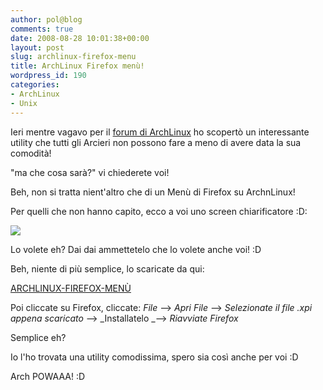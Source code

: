 ```yaml
---
author: pol@blog
comments: true
date: 2008-08-28 10:01:38+00:00
layout: post
slug: archlinux-firefox-menu
title: ArchLinux Firefox menù!
wordpress_id: 190
categories:
- ArchLinux
- Unix
---
```


Ieri mentre vagavo per il [forum di ArchLinux](http://www.archlinux.it/forum/index.php) ho scopertò un interessante utility che tutti gli Arcieri non possono fare a meno di avere data la sua comodità!

"ma che cosa sarà?" vi chiederete voi!

Beh, non si tratta nient'altro che di un Menù di Firefox su ArchnLinux!

Per quelli che non hanno capito, ecco a voi uno screen chiarificatore :D:

[![](http://www.allfreeportal.com/imghost/thumbs/732668Schermata.png)](http://www.allfreeportal.com/imghost/viewer.php?id=732668Schermata.png)

Lo volete eh? Dai dai ammettetelo che lo volete anche voi! :D

Beh, niente di più semplice, lo scaricate da qui:

[ARCHLINUX-FIREFOX-MENÙ](http://www.2shared.com/file/3836045/809eb350/menu-archlinuxitnuovo-06.html)

Poi cliccate su Firefox, cliccate: _File_ --> _Apri File_ --> _Selezionate il file .xpi appena scaricato_ --> _Installatelo _--> _Riavviate Firefox_

Semplice eh?

Io l'ho trovata una utility comodissima, spero sia così anche per voi :D

Arch POWAAA! :D
